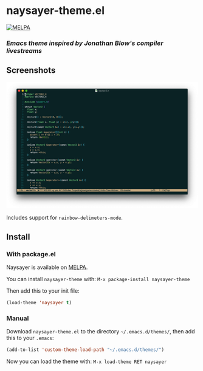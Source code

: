 # naysayer-theme.el

[![MELPA](http://melpa.org/packages/naysayer-theme-badge.svg)](http://melpa.org/#/naysayer-theme)

### _Emacs theme inspired by Jonathan Blow's compiler livestreams_

## Screenshots

![Naysayer Theme](/assets/naysayer_0.png)

Includes support for `rainbow-delimeters-mode`.

## Install

### With package.el

Naysayer is available on [MELPA](http://melpa.milkbox.net).

You can install `naysayer-theme` with: `M-x package-install naysayer-theme`

Then add this to your init file:

```lisp
(load-theme 'naysayer t)
```

### Manual

Download `naysayer-theme.el` to the directory `~/.emacs.d/themes/`, then add this to your `.emacs`:

```lisp
(add-to-list 'custom-theme-load-path "~/.emacs.d/themes/")
```

Now you can load the theme with: `M-x load-theme RET naysayer`

